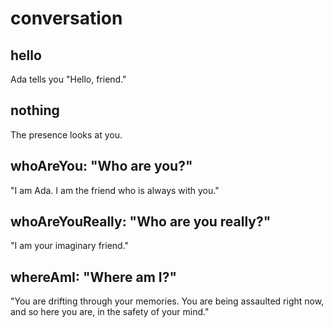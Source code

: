 # conversation

## hello

Ada tells you "Hello, friend."

## nothing

The presence looks at you.

## whoAreYou: "Who are you?"

"I am Ada. I am the friend who is always with you."

## whoAreYouReally: "Who are you really?"

"I am your imaginary friend."

## whereAmI: "Where am I?"

"You are drifting through your memories. You are being assaulted right now,
and so here you are, in the safety of your mind."